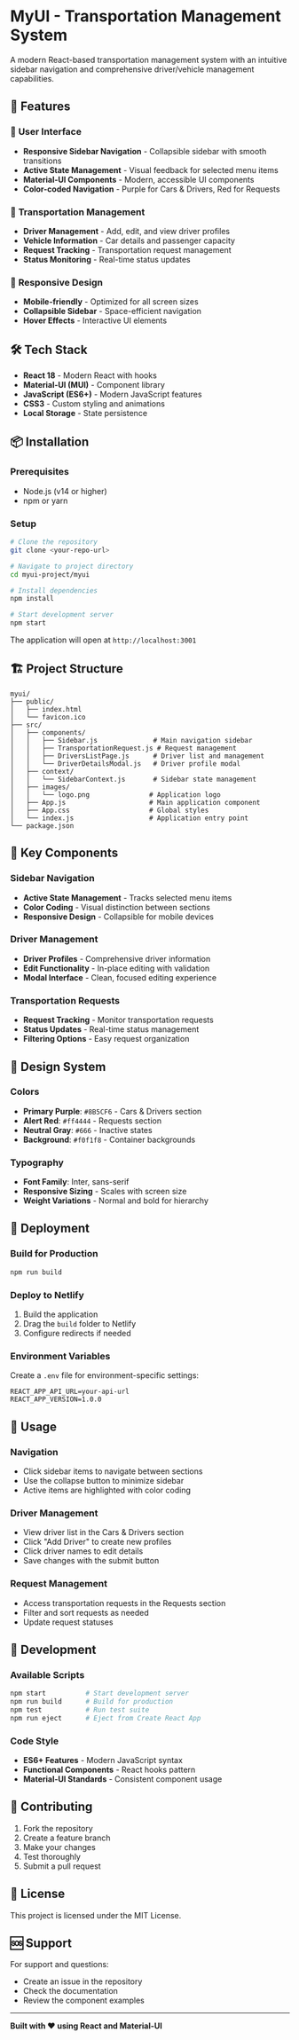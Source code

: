 # MyUI - Transportation Management System

A modern React-based transportation management system with an intuitive sidebar navigation and comprehensive driver/vehicle management capabilities.

## 🚀 Features

### 🎨 **User Interface**
- **Responsive Sidebar Navigation** - Collapsible sidebar with smooth transitions
- **Active State Management** - Visual feedback for selected menu items
- **Material-UI Components** - Modern, accessible UI components
- **Color-coded Navigation** - Purple for Cars & Drivers, Red for Requests

### 🚗 **Transportation Management**
- **Driver Management** - Add, edit, and view driver profiles
- **Vehicle Information** - Car details and passenger capacity
- **Request Tracking** - Transportation request management
- **Status Monitoring** - Real-time status updates

### 📱 **Responsive Design**
- **Mobile-friendly** - Optimized for all screen sizes
- **Collapsible Sidebar** - Space-efficient navigation
- **Hover Effects** - Interactive UI elements

## 🛠️ Tech Stack

- **React 18** - Modern React with hooks
- **Material-UI (MUI)** - Component library
- **JavaScript (ES6+)** - Modern JavaScript features
- **CSS3** - Custom styling and animations
- **Local Storage** - State persistence

## 📦 Installation

### Prerequisites
- Node.js (v14 or higher)
- npm or yarn

### Setup
```bash
# Clone the repository
git clone <your-repo-url>

# Navigate to project directory
cd myui-project/myui

# Install dependencies
npm install

# Start development server
npm start
```

The application will open at `http://localhost:3001`

## 🏗️ Project Structure

```
myui/
├── public/
│   ├── index.html
│   └── favicon.ico
├── src/
│   ├── components/
│   │   ├── Sidebar.js              # Main navigation sidebar
│   │   ├── TransportationRequest.js # Request management
│   │   ├── DriversListPage.js      # Driver list and management
│   │   └── DriverDetailsModal.js   # Driver profile modal
│   ├── context/
│   │   └── SidebarContext.js       # Sidebar state management
│   ├── images/
│   │   └── logo.png               # Application logo
│   ├── App.js                     # Main application component
│   ├── App.css                    # Global styles
│   └── index.js                   # Application entry point
└── package.json
```

## 🎯 Key Components

### **Sidebar Navigation**
- **Active State Management** - Tracks selected menu items
- **Color Coding** - Visual distinction between sections
- **Responsive Design** - Collapsible for mobile devices

### **Driver Management**
- **Driver Profiles** - Comprehensive driver information
- **Edit Functionality** - In-place editing with validation
- **Modal Interface** - Clean, focused editing experience

### **Transportation Requests**
- **Request Tracking** - Monitor transportation requests
- **Status Updates** - Real-time status management
- **Filtering Options** - Easy request organization

## 🎨 Design System

### **Colors**
- **Primary Purple**: `#8B5CF6` - Cars & Drivers section
- **Alert Red**: `#ff4444` - Requests section
- **Neutral Gray**: `#666` - Inactive states
- **Background**: `#f0f1f8` - Container backgrounds

### **Typography**
- **Font Family**: Inter, sans-serif
- **Responsive Sizing** - Scales with screen size
- **Weight Variations** - Normal and bold for hierarchy

## 🚀 Deployment

### **Build for Production**
```bash
npm run build
```

### **Deploy to Netlify**
1. Build the application
2. Drag the `build` folder to Netlify
3. Configure redirects if needed

### **Environment Variables**
Create a `.env` file for environment-specific settings:
```
REACT_APP_API_URL=your-api-url
REACT_APP_VERSION=1.0.0
```

## 📱 Usage

### **Navigation**
- Click sidebar items to navigate between sections
- Use the collapse button to minimize sidebar
- Active items are highlighted with color coding

### **Driver Management**
- View driver list in the Cars & Drivers section
- Click "Add Driver" to create new profiles
- Click driver names to edit details
- Save changes with the submit button

### **Request Management**
- Access transportation requests in the Requests section
- Filter and sort requests as needed
- Update request statuses

## 🔧 Development

### **Available Scripts**
```bash
npm start          # Start development server
npm run build      # Build for production
npm test           # Run test suite
npm run eject      # Eject from Create React App
```

### **Code Style**
- **ES6+ Features** - Modern JavaScript syntax
- **Functional Components** - React hooks pattern
- **Material-UI Standards** - Consistent component usage

## 🤝 Contributing

1. Fork the repository
2. Create a feature branch
3. Make your changes
4. Test thoroughly
5. Submit a pull request

## 📄 License

This project is licensed under the MIT License.

## 🆘 Support

For support and questions:
- Create an issue in the repository
- Check the documentation
- Review the component examples

---

**Built with ❤️ using React and Material-UI**
